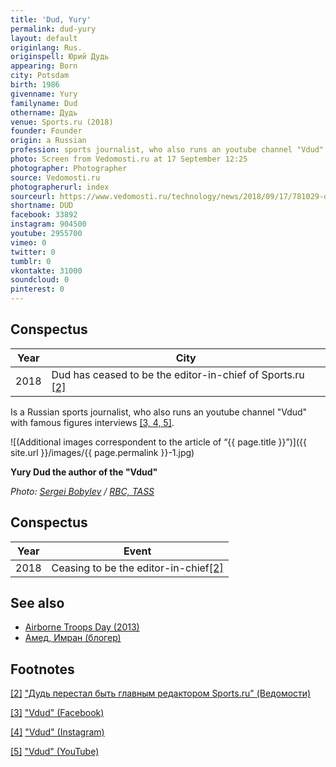 ```yaml
---
title: 'Dud, Yury'
permalink: dud-yury
layout: default
originlang: Rus.
originspell: Юрий Дудь
appearing: Born
city: Potsdam
birth: 1986
givenname: Yury
familyname: Dud
othername: Дудь
venue: Sports.ru (2018)
founder: Founder
origin: a Russian
profession: sports journalist, who also runs an youtube channel "Vdud"
photo: Screen from Vedomosti.ru at 17 September 12:25
photographer: Photographer
source: Vedomosti.ru
photographerurl: index
sourceurl: https://www.vedomosti.ru/technology/news/2018/09/17/781029-dud
shortname: DUD
facebook: 33892
instagram: 904500
youtube: 2955700
vimeo: 0
twitter: 0
tumblr: 0
vkontakte: 31000
soundcloud: 0
pinterest: 0
---
```


## Сonspectus

|Year|City|
|-|-|
|2018|Dud has ceased to be the editor-in-chief of Sports.ru <span id="a2">[\[2\]](#f2)</span>|

Is a Russian sports journalist, who also runs an youtube channel "Vdud" with famous figures interviews <span id="a3">[\[3, 4, 5\]](#f3)</span>.

![(Additional images correspondent to the article of “{{ page.title }}”)]({{ site.url }}/images/{{ page.permalink }}-1.jpg)

**Yury Dud the author of the "Vdud"**

*Photo: [Sergei Bobylev](indexmod) / [RBC, TASS](https://www.rbc.ru/rbcfreenews/5a02bdbf9a79479d04ef7a63)*

## Сonspectus

|Year|Event|
|-|-|
|2018|Ceasing to be the editor-in-chief<span id="a2">[\[2\]](#f2)</span>|

## See also

+ [Airborne Troops Day (2013)](airborne-troops-day-2013)
+ [Амед, Имран (блогер)](amed-imran)

## Footnotes

[[2]](#a2) <span id="f2"></span> ["Дудь перестал быть главным редактором Sports.ru" (Ведомости)](https://www.vedomosti.ru/technology/news/2018/09/17/781029-dud)

[[3]](#a3) <span id="f3"></span> ["Vdud" (Facebook)](https://www.facebook.com/vdud.tv/)

[[4]](#a4) <span id="f4"></span> ["Vdud" (Instagram)](https://www.instagram.com/yurydud/?hl=en)

[[5]](#a5) <span id="f5"></span> ["Vdud" (YouTube)](https://www.youtube.com/channel/UCMCgOm8GZkHp8zJ6l7_hIuA/about)
